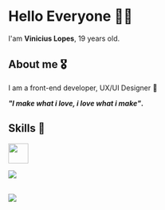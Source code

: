 # Hello Everyone 👋🏽
I'am **Vinicius Lopes**, 19 years old.

## About me 🎖️
I am a front-end developer, UX/UI Designer 🚀<br>

<strong>_"I make what i love, i love what i make"_.</strong>

## Skills 📖
<img src="https://skillicons.dev/icons?i=cs,html,css,tailwindcss,windows,figma" height=40></a>


<p align="start">
 <img src='https://streak-stats.demolab.com?user=vnlopes&theme=darcula&hide_border=false&mode=weekly&card_width=500'/>
    
<br><img class="statistic" src="https://github-readme-stats.vercel.app/api/top-langs/?username=vnlopes&layout=donut&bg_color=161b22&border_color=393f48&theme=merko&card_width=450&langs_count=5"/>
</p>
